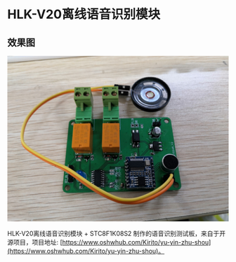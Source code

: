 # **HLK-V20离线语音识别模块**

## 效果图

<img src=".\\Picture\\Interface-1.jpg"></img>

HLK-V20离线语音识别模块 + STC8F1K08S2 制作的语音识别测试板，来自于开源项目，项目地址: [https://www.oshwhub.com/Kirito/yu-yin-zhu-shou](https://www.oshwhub.com/Kirito/yu-yin-zhu-shou)。

